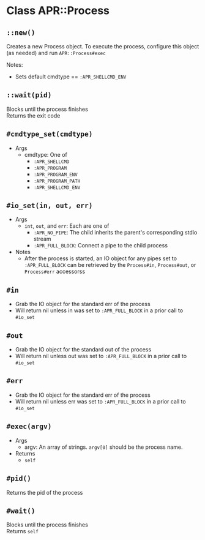 # Class APR::Process

## `::new()`
Creates a new Process object.
To execute the process, configure this object (as needed) and run `APR::Process#exec`

Notes:

- Sets default cmdtype == `:APR_SHELLCMD_ENV `

## `::wait(pid)`
Blocks until the process finishes <br/>
Returns the exit code

## `#cmdtype_set(cmdtype)`
- Args
  + cmdtype: One of
    - `:APR_SHELLCMD`
    - `:APR_PROGRAM`
    - `:APR_PROGRAM_ENV`
    - `:APR_PROGRAM_PATH`
    - `:APR_SHELLCMD_ENV`

## `#io_set(in, out, err)`
- Args
  + `int`, `out`, and `err`: Each are one of
    - `:APR_NO_PIPE`: The child inherits the parent's corresponding stdio stream
    - `:APR_FULL_BLOCK`: Connect a pipe to the child process
- Notes
  + After the process is started, an IO object for any pipes
    set to `:APR_FULL_BLOCK` can be retrieved by the `Process#in`,
    `Process#out`, or `Process#err` accessorss

## `#in`
- Grab the IO object for the standard err of the process
- Will return nil unless in was set to `:APR_FULL_BLOCK`
  in a prior call to `#io_set`

## `#out`
- Grab the IO object for the standard out of the process
- Will return nil unless out was set to `:APR_FULL_BLOCK`
  in a prior call to `#io_set`

## `#err`
- Grab the IO object for the standard err of the process
- Will return nil unless err was set to `:APR_FULL_BLOCK`
  in a prior call to `#io_set`

## `#exec(argv)`
- Args
  + argv: An array of strings. `argv[0]` should be the process name.
- Returns
  + `self`

## `#pid()`
Returns the pid of the process

## `#wait()`
Blocks until the process finishes <br/>
Returns `self`

